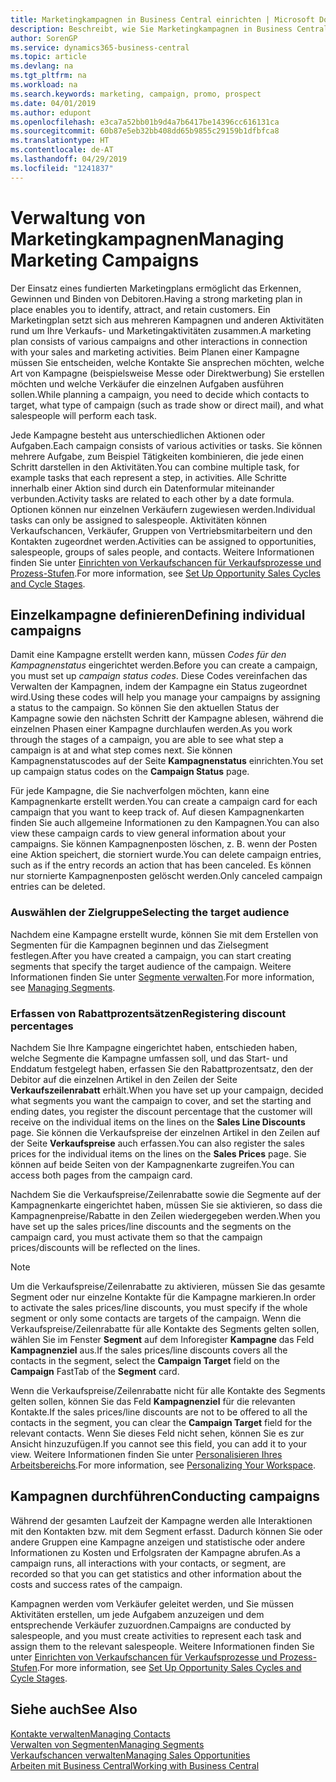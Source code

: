 ```yaml
---
title: Marketingkampagnen in Business Central einrichten | Microsoft Docs
description: Beschreibt, wie Sie Marketingkampagnen in Business Central einrichten und ausführen, um potenzielle Kunden zu identifizieren und Kunden zu behalten.
author: SorenGP
ms.service: dynamics365-business-central
ms.topic: article
ms.devlang: na
ms.tgt_pltfrm: na
ms.workload: na
ms.search.keywords: marketing, campaign, promo, prospect
ms.date: 04/01/2019
ms.author: edupont
ms.openlocfilehash: e3ca7a52bb01b9d4a7b6417be14396cc616131ca
ms.sourcegitcommit: 60b87e5eb32bb408dd65b9855c29159b1dfbfca8
ms.translationtype: HT
ms.contentlocale: de-AT
ms.lasthandoff: 04/29/2019
ms.locfileid: "1241837"
---
```

# <a name="managing-marketing-campaigns"></a><span data-ttu-id="7060f-103">Verwaltung von Marketingkampagnen</span><span class="sxs-lookup"><span data-stu-id="7060f-103">Managing Marketing Campaigns</span></span>
<span data-ttu-id="7060f-104">Der Einsatz eines fundierten Marketingplans ermöglicht das Erkennen, Gewinnen und Binden von Debitoren.</span><span class="sxs-lookup"><span data-stu-id="7060f-104">Having a strong marketing plan in place enables you to identify, attract, and retain customers.</span></span> <span data-ttu-id="7060f-105">Ein Marketingplan setzt sich aus mehreren Kampagnen und anderen Aktivitäten rund um Ihre Verkaufs- und Marketingaktivitäten zusammen.</span><span class="sxs-lookup"><span data-stu-id="7060f-105">A marketing plan consists of various campaigns and other interactions in connection with your sales and marketing activities.</span></span> <span data-ttu-id="7060f-106">Beim Planen einer Kampagne müssen Sie entscheiden, welche Kontakte Sie ansprechen möchten, welche Art von Kampagne (beispielsweise Messe oder Direktwerbung) Sie erstellen möchten und welche Verkäufer die einzelnen Aufgaben ausführen sollen.</span><span class="sxs-lookup"><span data-stu-id="7060f-106">While planning a campaign, you need to decide which contacts to target, what type of campaign (such as trade show or direct mail), and what salespeople will perform each task.</span></span>

<span data-ttu-id="7060f-107">Jede Kampagne besteht aus unterschiedlichen Aktionen oder Aufgaben.</span><span class="sxs-lookup"><span data-stu-id="7060f-107">Each campaign consists of various activities or tasks.</span></span> <span data-ttu-id="7060f-108">Sie können mehrere Aufgabe, zum Beispiel Tätigkeiten kombinieren, die jede einen Schritt darstellen in den Aktivitäten.</span><span class="sxs-lookup"><span data-stu-id="7060f-108">You can combine multiple task, for example tasks that each represent a step, in activities.</span></span> <span data-ttu-id="7060f-109">Alle Schritte innerhalb einer Aktion sind durch ein Datenformular miteinander verbunden.</span><span class="sxs-lookup"><span data-stu-id="7060f-109">Activity tasks are related to each other by a date formula.</span></span> <span data-ttu-id="7060f-110">Optionen können nur einzelnen Verkäufern zugewiesen werden.</span><span class="sxs-lookup"><span data-stu-id="7060f-110">Individual tasks can only be assigned to salespeople.</span></span> <span data-ttu-id="7060f-111">Aktivitäten können Verkaufschancen, Verkäufer, Gruppen von Vertriebsmitarbeitern und den Kontakten zugeordnet werden.</span><span class="sxs-lookup"><span data-stu-id="7060f-111">Activities can be assigned to opportunities, salespeople, groups of sales people, and contacts.</span></span> <span data-ttu-id="7060f-112">Weitere Informationen finden Sie unter [Einrichten von Verkaufschancen für Verkaufsprozesse und Prozess-Stufen](marketing-how-setup-opportunity-sales-cycles-stages.md).</span><span class="sxs-lookup"><span data-stu-id="7060f-112">For more information, see [Set Up Opportunity Sales Cycles and Cycle Stages](marketing-how-setup-opportunity-sales-cycles-stages.md).</span></span>

## <a name="defining-individual-campaigns"></a><span data-ttu-id="7060f-113">Einzelkampagne definieren</span><span class="sxs-lookup"><span data-stu-id="7060f-113">Defining individual campaigns</span></span>
<span data-ttu-id="7060f-114">Damit eine Kampagne erstellt werden kann, müssen *Codes für den Kampagnenstatus* eingerichtet werden.</span><span class="sxs-lookup"><span data-stu-id="7060f-114">Before you can create a campaign, you must set up *campaign status codes*.</span></span> <span data-ttu-id="7060f-115">Diese Codes vereinfachen das Verwalten der Kampagnen, indem der Kampagne ein Status zugeordnet wird.</span><span class="sxs-lookup"><span data-stu-id="7060f-115">Using these codes will help you manage your campaigns by assigning a status to the campaign.</span></span> <span data-ttu-id="7060f-116">So können Sie den aktuellen Status der Kampagne sowie den nächsten Schritt der Kampagne ablesen, während die einzelnen Phasen einer Kampagne durchlaufen werden.</span><span class="sxs-lookup"><span data-stu-id="7060f-116">As you work through the stages of a campaign, you are able to see what step a campaign is at and what step comes next.</span></span> <span data-ttu-id="7060f-117">Sie können Kampagnenstatuscodes auf der Seite **Kampagnenstatus** einrichten.</span><span class="sxs-lookup"><span data-stu-id="7060f-117">You set up campaign status codes on the **Campaign Status** page.</span></span>

<span data-ttu-id="7060f-118">Für jede Kampagne, die Sie nachverfolgen möchten, kann eine Kampagnenkarte erstellt werden.</span><span class="sxs-lookup"><span data-stu-id="7060f-118">You can create a campaign card for each campaign that you want to keep track of.</span></span> <span data-ttu-id="7060f-119">Auf diesen Kampagnenkarten finden Sie auch allgemeine Informationen zu den Kampagnen.</span><span class="sxs-lookup"><span data-stu-id="7060f-119">You can also view these campaign cards to view general information about your campaigns.</span></span>
<span data-ttu-id="7060f-120">Sie können Kampagnenposten löschen, z. B. wenn der Posten eine Aktion speichert, die storniert wurde.</span><span class="sxs-lookup"><span data-stu-id="7060f-120">You can delete campaign entries, such as if the entry records an action that has been canceled.</span></span> <span data-ttu-id="7060f-121">Es können nur stornierte Kampagnenposten gelöscht werden.</span><span class="sxs-lookup"><span data-stu-id="7060f-121">Only canceled campaign entries can be deleted.</span></span>

### <a name="selecting-the-target-audience"></a><span data-ttu-id="7060f-122">Auswählen der Zielgruppe</span><span class="sxs-lookup"><span data-stu-id="7060f-122">Selecting the target audience</span></span>
<span data-ttu-id="7060f-123">Nachdem eine Kampagne erstellt wurde, können Sie mit dem Erstellen von Segmenten für die Kampagnen beginnen und das Zielsegment festlegen.</span><span class="sxs-lookup"><span data-stu-id="7060f-123">After you have created a campaign, you can start creating segments that specify the target audience of the campaign.</span></span> <span data-ttu-id="7060f-124">Weitere Informationen finden Sie unter [Segmente verwalten](marketing-segments.md).</span><span class="sxs-lookup"><span data-stu-id="7060f-124">For more information, see [Managing Segments](marketing-segments.md).</span></span>

### <a name="registering-discount-percentages"></a><span data-ttu-id="7060f-125">Erfassen von Rabattprozentsätzen</span><span class="sxs-lookup"><span data-stu-id="7060f-125">Registering discount percentages</span></span>
<span data-ttu-id="7060f-126">Nachdem Sie Ihre Kampagne eingerichtet haben, entschieden haben, welche Segmente die Kampagne umfassen soll, und das Start- und Enddatum festgelegt haben, erfassen Sie den Rabattprozentsatz, den der Debitor auf die einzelnen Artikel in den Zeilen der Seite **Verkaufszeilenrabatt** erhält.</span><span class="sxs-lookup"><span data-stu-id="7060f-126">When you have set up your campaign, decided what segments you want the campaign to cover, and set the starting and ending dates, you register the discount percentage that the customer will receive on the individual items on the lines on the **Sales Line Discounts** page.</span></span> <span data-ttu-id="7060f-127">Sie können die Verkaufspreise der einzelnen Artikel in den Zeilen auf der Seite **Verkaufspreise** auch erfassen.</span><span class="sxs-lookup"><span data-stu-id="7060f-127">You can also register the sales prices for the individual items on the lines on the **Sales Prices** page.</span></span> <span data-ttu-id="7060f-128">Sie können auf beide Seiten von der Kampagnenkarte zugreifen.</span><span class="sxs-lookup"><span data-stu-id="7060f-128">You can access both pages from the campaign card.</span></span>

 <span data-ttu-id="7060f-129">Nachdem Sie die Verkaufspreise/Zeilenrabatte sowie die Segmente auf der Kampagnenkarte eingerichtet haben, müssen Sie sie aktivieren, so dass die Kampagnenpreise/Rabatte in den Zeilen wiedergegeben werden.</span><span class="sxs-lookup"><span data-stu-id="7060f-129">When you have set up the sales prices/line discounts and the segments on the campaign card, you must activate them so that the campaign prices/discounts will be reflected on the lines.</span></span>

> [!NOTE]  
>   <span data-ttu-id="7060f-130">Um die Verkaufspreise/Zeilenrabatte zu aktivieren, müssen Sie das gesamte Segment oder nur einzelne Kontakte für die Kampagne markieren.</span><span class="sxs-lookup"><span data-stu-id="7060f-130">In order to activate the sales prices/line discounts, you must specify if the whole segment or only some contacts are targets of the campaign.</span></span> <span data-ttu-id="7060f-131">Wenn die Verkaufspreise/Zeilenrabatte für alle Kontakte des Segments gelten sollen, wählen Sie im Fenster **Segment** auf dem Inforegister **Kampagne** das Feld **Kampagnenziel** aus.</span><span class="sxs-lookup"><span data-stu-id="7060f-131">If the sales prices/line discounts covers all the contacts in the segment, select the **Campaign Target** field on the **Campaign** FastTab of the **Segment** card.</span></span>

<span data-ttu-id="7060f-132">Wenn die Verkaufspreise/Zeilenrabatte nicht für alle Kontakte des Segments gelten sollen, können Sie das Feld **Kampagnenziel** für die relevanten Kontakte.</span><span class="sxs-lookup"><span data-stu-id="7060f-132">If the sales prices/line discounts are not to be offered to all the contacts in the segment, you can clear the **Campaign Target** field for the relevant contacts.</span></span> <span data-ttu-id="7060f-133">Wenn Sie dieses Feld nicht sehen, können Sie es zur Ansicht hinzuzufügen.</span><span class="sxs-lookup"><span data-stu-id="7060f-133">If you cannot see this field, you can add it to your view.</span></span> <span data-ttu-id="7060f-134">Weitere Informationen finden Sie unter [Personalisieren Ihres Arbeitsbereichs](ui-personalization-user.md).</span><span class="sxs-lookup"><span data-stu-id="7060f-134">For more information, see [Personalizing Your Workspace](ui-personalization-user.md).</span></span>

## <a name="conducting-campaigns"></a><span data-ttu-id="7060f-135">Kampagnen durchführen</span><span class="sxs-lookup"><span data-stu-id="7060f-135">Conducting campaigns</span></span>
<span data-ttu-id="7060f-136">Während der gesamten Laufzeit der Kampagne werden alle Interaktionen mit den Kontakten bzw. mit dem Segment erfasst. Dadurch können Sie oder andere Gruppen eine Kampagne anzeigen und statistische oder andere Informationen zu Kosten und Erfolgsraten der Kampagne abrufen.</span><span class="sxs-lookup"><span data-stu-id="7060f-136">As a campaign runs, all interactions with your contacts, or segment, are recorded so that you can get statistics and other information about the costs and success rates of the campaign.</span></span>

<span data-ttu-id="7060f-137">Kampagnen werden vom Verkäufer geleitet werden, und Sie müssen Aktivitäten erstellen, um jede Aufgabem  anzuzeigen und dem entsprechende Verkäufer zuzuordnen.</span><span class="sxs-lookup"><span data-stu-id="7060f-137">Campaigns are conducted by salespeople, and you must create activities to represent each task and assign them to the relevant salespeople.</span></span> <span data-ttu-id="7060f-138">Weitere Informationen finden Sie unter [Einrichten von Verkaufschancen für Verkaufsprozesse und Prozess-Stufen](marketing-how-setup-opportunity-sales-cycles-stages.md).</span><span class="sxs-lookup"><span data-stu-id="7060f-138">For more information, see [Set Up Opportunity Sales Cycles and Cycle Stages](marketing-how-setup-opportunity-sales-cycles-stages.md).</span></span>

## <a name="see-also"></a><span data-ttu-id="7060f-139">Siehe auch</span><span class="sxs-lookup"><span data-stu-id="7060f-139">See Also</span></span>
[<span data-ttu-id="7060f-140">Kontakte verwalten</span><span class="sxs-lookup"><span data-stu-id="7060f-140">Managing Contacts</span></span>](marketing-contacts.md)  
[<span data-ttu-id="7060f-141">Verwalten von Segmenten</span><span class="sxs-lookup"><span data-stu-id="7060f-141">Managing Segments</span></span>](marketing-segments.md)  
[<span data-ttu-id="7060f-142">Verkaufschancen verwalten</span><span class="sxs-lookup"><span data-stu-id="7060f-142">Managing Sales Opportunities</span></span>](marketing-manage-sales-opportunities.md)  
[<span data-ttu-id="7060f-143">Arbeiten mit  Business Central</span><span class="sxs-lookup"><span data-stu-id="7060f-143">Working with Business Central</span></span>](ui-work-product.md)  
